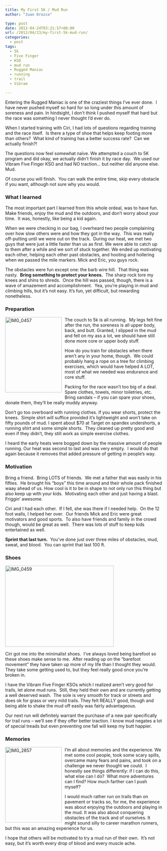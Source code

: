 ```yaml
---
title: My First 5K / Mud Run
author: "Juan Orozco" 

type: post
date: 2012-04-24T03:21:57+00:00
url: /2012/04/23/my-first-5k-mud-run/
categories:
  - post
tags:
  - 5k
  - Five Finger
  - KSO
  - mud run
  - Rugged Maniac
  - running
  - trail
  - Vibram

---
```

Entering the Rugged Maniac is one of the craziest things I’ve ever done.&#160; I have never pushed myself so hard for so long under this amount of soreness and pain. In hindsight, I don’t think I pushed myself that hard but the race was something I never thought I’d ever do.

When I started training with Ciri, I had lots of questions regarding training and the race itself.&#160; Is there a type of shoe that helps keep footing more than others?&#160; What kind of training has a better success rate?&#160; Can we actually finish?!

The questions now feel somewhat naïve. We attempted a couch to 5K program and did okay, we actually didn’t finish it by race day.&#160; We used our Vibram Five Finger KSO and had NO traction… but neither did anyone else. Mud.

Of course you will finish.&#160; You can walk the entire time, skip every obstacle if you want, although not sure why you would.

### What I learned

The most important part I learned from this whole ordeal, was to have fun.&#160; Make friends, enjoy the mud and the outdoors, and don’t worry about your time.&#160; It was, honestly, like being a kid again.

When we were checking in our bag, I overheard two people complaining over how slow others were and how they got in the way.&#160; This was really off-putting until we were out on the track.&#160; During our heat, we met two guys that were just a little faster than us as first. We were able to catch up to them after a while and we sort of stuck together. We ended up motivating each other, helping each other past obstacles, and hooting and hollering when we passed the mile markers. Mick and Eric, you guys rock.

The obstacles were fun except one: the barb wire hill.&#160; That thing was nasty.&#160; **Bring something to protect your knees.**&#160; The sharp rock tore my knees and shins to shreds.&#160; Once the hill was passed, though, there is a wave of amazement and accomplishment.&#160; Yea, you’re playing in mud and climbing hills, but it’s not easy. It’s fun, yet difficult, but rewarding nonetheless.

### Preparation

[<img style="background-image:none;border-bottom:0;border-left:0;margin:0 10px 10px 0;padding-left:0;padding-right:0;display:inline;float:left;border-top:0;border-right:0;padding-top:0;" title="IMG_0457" border="0" alt="IMG_0457" align="left" src="http://juanthedesigner.files.wordpress.com/2012/04/img_0457_thumb.jpg?resize=181%2C242" width="181" height="242" data-recalc-dims="1" />][1]The couch to 5k is all running.&#160; My legs felt fine after the run, the soreness is all upper body, back, and butt. Granted, I slipped in the mud and fell on my ass a lot, we should have still done more core or upper body stuff. 

How do you train for obstacles when there aren’t any in your home, though.&#160; We could probably hang a rope on a tree for climbing exercises, which would have helped A LOT, most of what we needed was endurance and core stuff.

Packing for the race wasn’t too big of a deal.&#160; Spare clothes, towels, minor toiletries, etc.&#160; Bring sandals – if you can spare your shoes, donate them, they’ll be really muddy anyway.

Don’t go too overboard with running clothes. If you wear shorts, protect the knees.&#160; Simple shirt will suffice provided it’s lightweight and won’t take on fifty pounds of mud. I spent about $70 at Target on spandex undershorts, a running shirt and some simple shorts.&#160; They cleaned up pretty good and even if they didn’t, they still work as simple exercise clothes.

I heard the early heats were bogged down by the massive amount of people running. Our heat was second to last and was very empty.&#160; I would do that again because it removes that added pressure of getting in people’s way.

### Motivation

Bring a friend.&#160; Bring LOTS of friends.&#160; We met a father that was easily in his fifties.&#160; He brought his “boys” this time around and their whole pack finished waay ahead of us. How cool is it to be in shape to not only run this thing but also keep up with your kids.&#160; Motivating each other and just having a blast. Friggin’ awesome.

Ciri and I had each other.&#160; If I fell, she was there if I needed help.&#160; On the 12 foot walls, I helped her over.&#160; Our friends Mick and Eric were great motivators and good sports.&#160; To also have friends and family in the crowd though, would be great as well.&#160; There was lots of stuff to keep kids entertained as well.&#160; 

**Sprint that last turn.**&#160; You’ve done just over three miles of obstacles, mud, sweat, and blood.&#160; You can sprint that last 100 ft.

### Shoes

[<img style="background-image:none;border-bottom:0;border-left:0;padding-left:0;padding-right:0;display:inline;border-top:0;border-right:0;padding-top:0;" title="IMG_0459" border="0" alt="IMG_0459" src="http://juanthedesigner.files.wordpress.com/2012/04/img_0459_thumb.jpg?resize=348%2C260" width="348" height="260" data-recalc-dims="1" />][2]

Ciri got me into the minimalist shoes.&#160; I’ve always loved being barefoot so these shoes make sense to me.&#160; After reading up on the “barefoot movement” they have taken up more of my life than I thought they would.&#160; They take some getting used to, but they feel really good once you’re broken in.

I have the Vibram Five Finger KSOs which I realized aren’t very good for trails, let alone mud runs.&#160; Still, they held their own and are currently getting a well deserved wash.&#160; The sole is very smooth for track or streets and does ok for grass or very mild trails. They felt REALLY good, though and being able to shake the mud off easily was fairly advantageous.&#160; 

Our next run will definitely warrant the purchase of a new pair specifically for trail runs – we’ll see if they offer better traction. I know mud negates a lot of special treads but even preventing one fall will keep my butt happier.

### Memories

[<img style="background-image:none;border-bottom:0;border-left:0;margin:0 10px 10px 0;padding-left:0;padding-right:0;display:inline;float:left;border-top:0;border-right:0;padding-top:0;" title="IMG_2857" border="0" alt="IMG_2857" align="left" src="http://juanthedesigner.files.wordpress.com/2012/04/img_2857_thumb.jpg?resize=181%2C242" width="181" height="242" data-recalc-dims="1" />][3]I’m all about memories and the experience. We met some cool people, took some scary spills, overcame many fears and pains, and took on a challenge we never thought we could.&#160; I honestly see things differently: if I can do this, what else can I do?&#160; What more adventures can I find? How much farther can I push myself?&#160; 

I would much rather run on trails than on pavement or tracks so, for me, the experience was about enjoying the outdoors and playing in the mud. It was also about conquering obstacles of the track and of ourselves. It might sound silly to career marathon runners, but this was an amazing experience for us.

I hope that others will be motivated to try a mud run of their own.&#160; It’s not easy, but it’s worth every drop of blood and every muscle ache.

 [1]: http://juanthedesigner.files.wordpress.com/2012/04/img_0457.jpg
 [2]: http://juanthedesigner.files.wordpress.com/2012/04/img_0459.jpg
 [3]: http://juanthedesigner.files.wordpress.com/2012/04/img_2857.jpg